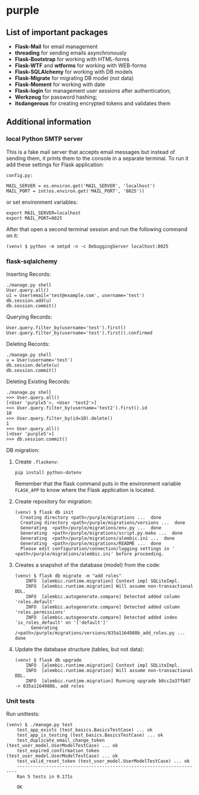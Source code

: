 # purple

## List of important packages

- __Flask-Mail__ for email management
- __threading__ for sending emails asynchronously   
- __Flask-Bootstrap__ for working with HTML-forms
- __Flask-WTF__ and __wtforms__ for working with WEB-forms
- __Flask-SQLAlchemy__ for working with DB models
- __Flask-Migrate__ for migrating DB model (not data)
- __Flask-Moment__ for working with date 
- __Flask-login__ for management user sessions after authentication;
- __Werkzeug__ for password hashing;
- __itsdangerous__ for creating encrypted tokens and validates them

## Additional information

### local Python SMTP server

This is a fake mail server that accepts email messages but instead of sending them, it prints them to the console in a separate terminal.
To run it add these settings for Flask application:
```
config.py:

MAIL_SERVER = os.environ.get('MAIL_SERVER', 'localhost')
MAIL_PORT = int(os.environ.get('MAIL_PORT', '8025'))
```

or set environment variables:
```
export MAIL_SERVER=localhost
export MAIL_PORT=8025
```

After that open a second terminal session and run the following command on it:

```(venv) $ python -m smtpd -n -c DebuggingServer localhost:8025```

### flask-sqlalchemy
Inserting Records:
```
./manage.py shell
User.query.all()
u1 = User(email='test@example.com', username='test')
db.session.add(u)
db.session.commit()
```

Querying Records:
```
User.query.filter_by(username='test').first()
User.query.filter_by(username='test').first().confirmed
```

Deleting Records:
```
./manage.py shell
u = User(username='test')
db.session.delete(u)
db.session.commit()
```

Deleting Existing Records:
```
./manage.py shell
>>> User.query.all()
[<User 'purple5'>, <User 'test2'>]
>>> User.query.filter_by(username='test2').first().id
10
>>> User.query.filter_by(id=10).delete()
1
>>> User.query.all()
[<User 'purple5'>]
>>> db.session.commit()
```

DB migration:

1) Create `````.flaskenv`````:

    ```pip install python-dotenv```

    Remember that the flask command puts in the environment variable ```FLASK_APP``` to know where the Flask application is located.

2) Create repository for migration:
    ```
    (venv) $ flask db init
      Creating directory <path>/purple/migrations ...  done
      Creating directory <path>/purple/migrations/versions ...  done
      Generating  <path>/purple/migrations/env.py ...  done
      Generating  <path>/purple/migrations/script.py.mako ...  done
      Generating  <path>/purple/migrations/alembic.ini ...  done
      Generating  <path>/purple/migrations/README ...  done
      Please edit configuration/connection/logging settings in ' <path>/purple/migrations/alembic.ini' before proceeding.
    ```
3) Creates a snapshot of the database (model) from the code:
    ```
    (venv) $ flask db migrate -m "add roles"
        INFO  [alembic.runtime.migration] Context impl SQLiteImpl.
        INFO  [alembic.runtime.migration] Will assume non-transactional DDL.
        INFO  [alembic.autogenerate.compare] Detected added column 'roles.default'
        INFO  [alembic.autogenerate.compare] Detected added column 'roles.permissions'
        INFO  [alembic.autogenerate.compare] Detected added index 'ix_roles_default' on '['default']'
          Generating /<path>/purple/migrations/versions/835a1164988b_add_roles.py ...  done
    ```

4) Update the database structure (tables, but not data):
    ```
    (venv) $ flask db upgrade
        INFO  [alembic.runtime.migration] Context impl SQLiteImpl.
        INFO  [alembic.runtime.migration] Will assume non-transactional DDL.
        INFO  [alembic.runtime.migration] Running upgrade b0cc2a37fb87 -> 835a1164988b, add roles
    ```

### Unit tests
Run unittests:
```
(venv) $ ./manage.py test
    test_app_exists (test_basics.BasicsTestCase) ... ok
    test_app_is_testing (test_basics.BasicsTestCase) ... ok
    test_duplicate_email_change_token (test_user_model.UserModelTestCase) ... ok
    test_expired_confirmation_token (test_user_model.UserModelTestCase) ... ok
    test_valid_reset_token (test_user_model.UserModelTestCase) ... ok
    ----------------------------------------------------------------------
    Ran 5 tests in 9.171s
    
    OK
```
